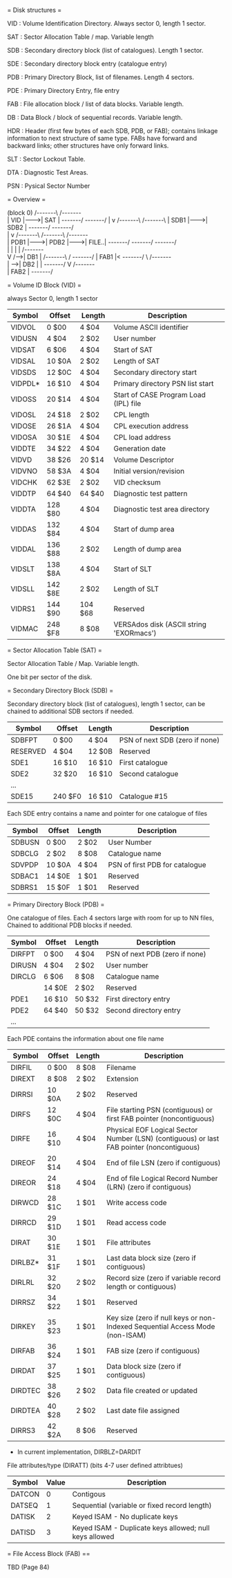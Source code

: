 = Disk structures =

VID
: Volume Identification Directory. Always sector 0, length 1 sector.

SAT
: Sector Allocation Table / map. Variable length

SDB
: Secondary directory block (list of catalogues). Length 1 sector.

SDE
: Secondary directory block entry (catalogue entry)

PDB
: Primary Directory Block, list of filenames. Length 4 sectors.

PDE
: Primary Directory Entry, file entry

FAB
: File allocation block / list of data blocks. Variable length.

DB
: Data Block / block of sequential records. Variable length.

HDR
: Header (first few bytes of each SDB, PDB, or FAB); contains linkage
information to next structure of same type.  FABs have forward and
backward links; other structures have only forward links.

SLT
: Sector Lockout Table.

DTA
: Diagnostic Test Areas.

PSN
: Pysical Sector Number

= Overview =

(block 0)
/-------\    /-------\
|  VID  |--->|  SAT  |
\-------/    \-------/
    |
    v
/-------\    /-------\ 
| SDB1  |--->| SDB2  |
\-------/    \-------/  
    |
    v
/-------\    /-------\    /-------\
| PDB1  |--->| PDB2  |--->| FILE..|
\-------/    \-------/    \-------/  
    |
    |
    |
    |          /-------\
    V      /-->|  DB1  |
/-------\ /    \-------/
| FAB1  |<
\-------/ \    /-------\
    |      \-->|  DB2  |
    |          \-------/
    V
/-------\
| FAB2  |
\-------/


= Volume ID Block (VID) =

always Sector 0, length 1 sector

| Symbol |  Offset |  Length | Description
|--------|---------|---------|------------
| VIDVOL |   0 $00 |   4 $04 | Volume ASCII identifier 
| VIDUSN |   4 $04 |   2 $02 | User number
| VIDSAT |   6 $06 |   4 $04 | Start of SAT
| VIDSAL |  10 $0A |   2 $02 | Length of SAT
| VIDSDS |  12 $0C |   4 $04 | Secondary directory start
| VIDPDL*|  16 $10 |   4 $04 | Primary directory PSN list start
| VIDOSS |  20 $14 |   4 $04 | Start of CASE Program Load (IPL) file
| VIDOSL |  24 $18 |   2 $02 | CPL length
| VIDOSE |  26 $1A |   4 $04 | CPL execution address
| VIDOSA |  30 $1E |   4 $04 | CPL load address
| VIDDTE |  34 $22 |   4 $04 | Generation date
| VIDVD  |  38 $26 |  20 $14 | Volume Descriptor
| VIDVNO |  58 $3A |   4 $04 | Initial version/revision
| VIDCHK |  62 $3E |   2 $02 | VID checksum
| VIDDTP |  64 $40 |  64 $40 | Diagnostic test pattern
| VIDDTA | 128 $80 |   4 $04 | Diagnostic test area directory
| VIDDAS | 132 $84 |   4 $04 | Start of dump area
| VIDDAL | 136 $88 |   2 $02 | Length of dump area
| VIDSLT | 138 $8A |   4 $04 | Start of SLT
| VIDSLL | 142 $8E |   2 $02 | Length of SLT
| VIDRS1 | 144 $90 | 104 $68 | Reserved
| VIDMAC | 248 $F8 |   8 $08 | VERSAdos disk (ASCII string 'EXORmacs')

= Sector Allocation Table (SAT) =

Sector Allocation Table / Map. Variable length.

One bit per sector of the disk.

= Secondary Directory Block (SDB) =

Secondary directory block (list of catalogues), length 1 sector,
can be chained to additional SDB sectors if needed.


| Symbol |  Offset | Length | Description
|--------|---------|--------|------------
| SDBFPT |   0 $00 |  4 $04 | PSN of next SDB (zero if none)
|RESERVED|   4 $04 | 12 $0B | Reserved
| SDE1   |  16 $10 | 16 $10 | First catalogue
| SDE2   |  32 $20 | 16 $10 | Second catalogue
| ...
| SDE15  | 240 $F0 | 16 $10 | Catalogue #15

Each SDE entry contains a name and pointer for one catalogue of files

| Symbol |  Offset | Length | Description
|--------|---------|--------|------------
| SDBUSN |   0 $00 |  2 $02 | User Number
| SDBCLG |   2 $02 |  8 $08 | Catalogue name
| SDVPDP |  10 $0A |  4 $04 | PSN of first PDB for catalogue
| SDBAC1 |  14 $0E |  1 $01 | Reserved
| SDBRS1 |  15 $0F |  1 $01 | Reserved

= Primary Directory Block (PDB) =

One catalogue of files. Each 4 sectors large with room for up to NN files,
Chained to additional PDB blocks if needed.

| Symbol |  Offset | Length | Description
|--------|---------|--------|------------
| DIRFPT |   0 $00 |  4 $04 | PSN of next PDB (zero if none)
| DIRUSN |   4 $04 |  2 $02 | User number
| DIRCLG |   6 $06 |  8 $08 | Catalogue name
|        |  14 $0E |  2 $02 | Reserved
| PDE1   |  16 $10 | 50 $32 | First directory entry
| PDE2   |  64 $40 | 50 $32 | Second directory entry
| ...

Each PDE contains the information about one file name


| Symbol | Offset | Length | Description
|--------|--------|--------|------------
| DIRFIL |  0 $00 |  8 $08 | Filename
| DIREXT |  8 $08 |  2 $02 | Extension
| DIRRSI | 10 $0A |  2 $02 | Reserved
| DIRFS  | 12 $0C |  4 $04 | File starting PSN (contiguous) or first FAB pointer (noncontiguous)
| DIRFE  | 16 $10 |  4 $04 | Physical EOF Logical Sector Number (LSN) (contiguous) or last FAB pointer (noncontiguous)
| DIREOF | 20 $14 |  4 $04 | End of file LSN (zero if contiguous)
| DIREOR | 24 $18 |  4 $04 | End of file Logical Record Number (LRN) (zero if contiguous)
| DIRWCD | 28 $1C |  1 $01 | Write access code
| DIRRCD | 29 $1D |  1 $01 | Read access code
| DIRAT  | 30 $1E |  1 $01 | File attributes
| DIRLBZ*| 31 $1F |  1 $01 | Last data block size (zero if contiguous)
| DIRLRL | 32 $20 |  2 $02 | Record size (zero if variable record length or contiguous)
| DIRRSZ | 34 $22 |  1 $01 | Reserved
| DIRKEY | 35 $23 |  1 $01 | Key size (zero if null keys or non-Indexed Sequential Access Mode (non-ISAM)
| DIRFAB | 36 $24 |  1 $01 | FAB size (zero if contiguous)
| DIRDAT | 37 $25 |  1 $01 | Data block size (zero if contiguous)
| DIRDTEC| 38 $26 |  2 $02 | Data file created or updated
| DIRDTEA| 40 $28 |  2 $02 | Last date file assigned
| DIRRS3 | 42 $2A |  8 $06 | Reserved

* In current implementation, DIRBLZ=DARDIT

File attributes/type (DIRATT) (bits 4-7 user defined attribtues)

| Symbol | Value | Description
|--------|-------|-------------
| DATCON |     0 | Contigous
| DATSEQ |     1 | Sequential (variable or fixed record length)
| DATISK |     2 | Keyed ISAM - No duplicate keys
| DATISD |     3 | Keyed ISAM - Duplicate keys allowed; null keys allowed

= File Access Block (FAB) ==

TBD (Page 84)


